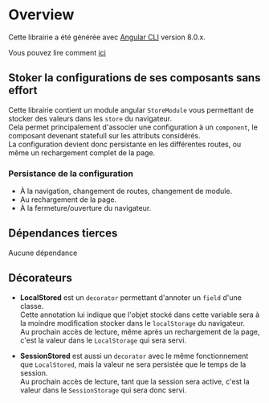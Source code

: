 # Overview
Cette librairie a été générée avec [Angular CLI](https://github.com/angular/angular-cli) version 8.0.x.

Vous pouvez lire comment [ici](https://angular.io/guide/creating-libraries)

## Stoker la configurations de ses composants sans effort

Cette librairie contient un module angular `StoreModule` vous permettant de stocker des valeurs dans les `store` du navigateur.   
Cela permet principalement d'associer une configuration à  un `component`, le composant devenant statefull sur les attributs considérés.   
La configuration devient donc persistante en les différentes routes, ou même un rechargement complet de la page.   

### Persistance de la configuration 

 - À la navigation, changement de routes, changement de module.
 - Au rechargement de la page.
 - À la fermeture/ouverture du navigateur.

## Dépendances tierces

Aucune dépendance

## Décorateurs

 - **LocalStored** est un ``decorator`` permettant d'annoter un `field` d'une classe.   
Cette annotation lui indique que l'objet stocké dans cette variable sera à la moindre modification stocker dans le `localStorage` du navigateur.   
Au prochain accès de lecture, même après un rechargement de la page, c'est la valeur dans le `LocalStorage` qui sera servi.

 - **SessionStored** est aussi un `decorator` avec le même fonctionnement que `LocalStored`, mais la valeur ne sera persistée que le temps de la session.   
Au prochain accès de lecture, tant que la session sera active, c'est la valeur dans le `SessionStorage` qui sera donc servi.

